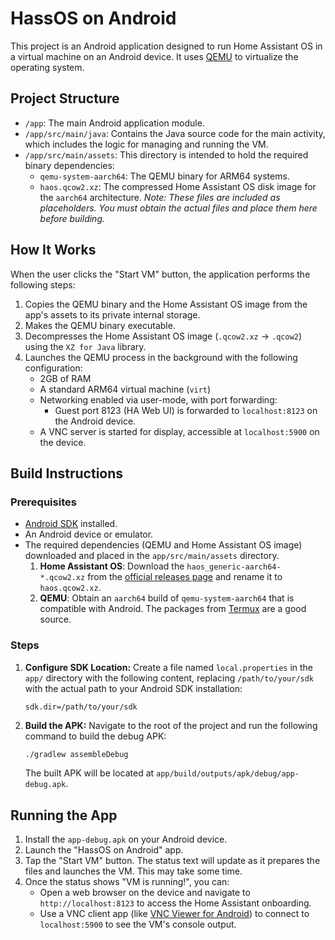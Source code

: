 # HassOS on Android

This project is an Android application designed to run Home Assistant OS in a virtual machine on an Android device. It uses [QEMU](https://www.qemu.org/) to virtualize the operating system.

## Project Structure

- `/app`: The main Android application module.
- `/app/src/main/java`: Contains the Java source code for the main activity, which includes the logic for managing and running the VM.
- `/app/src/main/assets`: This directory is intended to hold the required binary dependencies:
    - `qemu-system-aarch64`: The QEMU binary for ARM64 systems.
    - `haos.qcow2.xz`: The compressed Home Assistant OS disk image for the `aarch64` architecture.
    *Note: These files are included as placeholders. You must obtain the actual files and place them here before building.*

## How It Works

When the user clicks the "Start VM" button, the application performs the following steps:
1.  Copies the QEMU binary and the Home Assistant OS image from the app's assets to its private internal storage.
2.  Makes the QEMU binary executable.
3.  Decompresses the Home Assistant OS image (`.qcow2.xz` -> `.qcow2`) using the `XZ for Java` library.
4.  Launches the QEMU process in the background with the following configuration:
    - 2GB of RAM
    - A standard ARM64 virtual machine (`virt`)
    - Networking enabled via user-mode, with port forwarding:
        - Guest port 8123 (HA Web UI) is forwarded to `localhost:8123` on the Android device.
    - A VNC server is started for display, accessible at `localhost:5900` on the device.

## Build Instructions

### Prerequisites
-   [Android SDK](https://developer.android.com/studio) installed.
-   An Android device or emulator.
-   The required dependencies (QEMU and Home Assistant OS image) downloaded and placed in the `app/src/main/assets` directory.
    1.  **Home Assistant OS**: Download the `haos_generic-aarch64-*.qcow2.xz` from the [official releases page](https://github.com/home-assistant/operating-system/releases) and rename it to `haos.qcow2.xz`.
    2.  **QEMU**: Obtain an `aarch64` build of `qemu-system-aarch64` that is compatible with Android. The packages from [Termux](https://github.com/termux/termux-packages) are a good source.

### Steps
1.  **Configure SDK Location:**
    Create a file named `local.properties` in the `app/` directory with the following content, replacing `/path/to/your/sdk` with the actual path to your Android SDK installation:
    ```
    sdk.dir=/path/to/your/sdk
    ```

2.  **Build the APK:**
    Navigate to the root of the project and run the following command to build the debug APK:
    ```bash
    ./gradlew assembleDebug
    ```
    The built APK will be located at `app/build/outputs/apk/debug/app-debug.apk`.

## Running the App

1.  Install the `app-debug.apk` on your Android device.
2.  Launch the "HassOS on Android" app.
3.  Tap the "Start VM" button. The status text will update as it prepares the files and launches the VM. This may take some time.
4.  Once the status shows "VM is running!", you can:
    -   Open a web browser on the device and navigate to `http://localhost:8123` to access the Home Assistant onboarding.
    -   Use a VNC client app (like [VNC Viewer for Android](https://play.google.com/store/apps/details?id=com.realvnc.viewer.android)) to connect to `localhost:5900` to see the VM's console output.